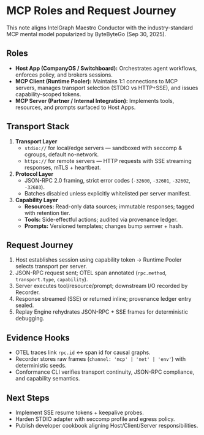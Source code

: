 # MCP Roles and Request Journey

This note aligns IntelGraph Maestro Conductor with the industry-standard MCP mental model popularized by ByteByteGo (Sep 30, 2025).

## Roles

- **Host App (CompanyOS / Switchboard):** Orchestrates agent workflows, enforces policy, and brokers sessions.
- **MCP Client (Runtime Pooler):** Maintains 1:1 connections to MCP servers, manages transport selection (STDIO vs HTTP+SSE), and issues capability-scoped tokens.
- **MCP Server (Partner / Internal Integration):** Implements tools, resources, and prompts surfaced to Host Apps.

## Transport Stack

1. **Transport Layer**
   - `stdio://` for local/edge servers — sandboxed with seccomp & cgroups, default no-network.
   - `https://` for remote servers — HTTP requests with SSE streaming responses, mTLS + heartbeat.
2. **Protocol Layer**
   - JSON-RPC 2.0 framing, strict error codes (`-32600`, `-32601`, `-32602`, `-32603`).
   - Batches disabled unless explicitly whitelisted per server manifest.
3. **Capability Layer**
   - **Resources:** Read-only data sources; immutable responses; tagged with retention tier.
   - **Tools:** Side-effectful actions; audited via provenance ledger.
   - **Prompts:** Versioned templates; changes bump semver + hash.

## Request Journey

1. Host establishes session using capability token → Runtime Pooler selects transport per server.
2. JSON-RPC request sent; OTEL span annotated (`rpc.method`, `transport.type`, `capability`).
3. Server executes tool/resource/prompt; downstream I/O recorded by Recorder.
4. Response streamed (SSE) or returned inline; provenance ledger entry sealed.
5. Replay Engine rehydrates JSON-RPC + SSE frames for deterministic debugging.

## Evidence Hooks

- OTEL traces link `rpc.id` ↔ span id for causal graphs.
- Recorder stores raw frames (`channel: 'mcp' | 'net' | 'env'`) with deterministic seeds.
- Conformance CLI verifies transport continuity, JSON-RPC compliance, and capability semantics.

## Next Steps

- Implement SSE resume tokens + keepalive probes.
- Harden STDIO adapter with seccomp profile and egress policy.
- Publish developer cookbook aligning Host/Client/Server responsibilities.
